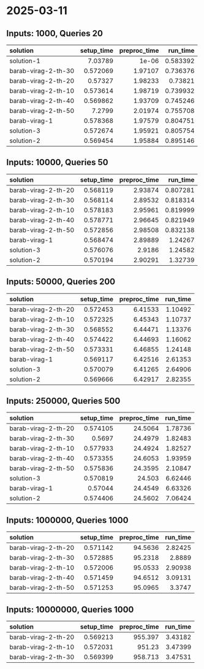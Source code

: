 # 2025-03-11

## Inputs: 1000, Queries 20

| solution            |   setup_time |   preproc_time |   run_time |
|:--------------------|-------------:|---------------:|-----------:|
| solution-1          |     7.03789  |        1e-06   |   0.583392 |
| barab-virag-2-th-30 |     0.572069 |        1.97107 |   0.736376 |
| barab-virag-2-th-20 |     0.57327  |        1.98233 |   0.73821  |
| barab-virag-2-th-10 |     0.573614 |        1.98719 |   0.739932 |
| barab-virag-2-th-40 |     0.569862 |        1.93709 |   0.745246 |
| barab-virag-2-th-50 |     7.2799   |        2.01974 |   0.755708 |
| barab-virag-1       |     0.578368 |        1.97579 |   0.804751 |
| solution-3          |     0.572674 |        1.95921 |   0.805754 |
| solution-2          |     0.569454 |        1.95884 |   0.895146 |

## Inputs: 10000, Queries 50

| solution            |   setup_time |   preproc_time |   run_time |
|:--------------------|-------------:|---------------:|-----------:|
| barab-virag-2-th-20 |     0.568119 |        2.93874 |   0.807281 |
| barab-virag-2-th-30 |     0.568114 |        2.89532 |   0.818314 |
| barab-virag-2-th-10 |     0.578183 |        2.95961 |   0.819999 |
| barab-virag-2-th-40 |     0.578771 |        2.96645 |   0.821949 |
| barab-virag-2-th-50 |     0.572856 |        2.98508 |   0.832138 |
| barab-virag-1       |     0.568474 |        2.89889 |   1.24267  |
| solution-3          |     0.576076 |        2.9186  |   1.24582  |
| solution-2          |     0.570194 |        2.90291 |   1.32739  |

## Inputs: 50000, Queries 200

| solution            |   setup_time |   preproc_time |   run_time |
|:--------------------|-------------:|---------------:|-----------:|
| barab-virag-2-th-20 |     0.572453 |        6.41533 |    1.10492 |
| barab-virag-2-th-10 |     0.572325 |        6.45343 |    1.10737 |
| barab-virag-2-th-30 |     0.568552 |        6.44471 |    1.13376 |
| barab-virag-2-th-40 |     0.574422 |        6.44693 |    1.16062 |
| barab-virag-2-th-50 |     0.573331 |        6.46855 |    1.24148 |
| barab-virag-1       |     0.569117 |        6.42516 |    2.61353 |
| solution-3          |     0.570079 |        6.41265 |    2.64906 |
| solution-2          |     0.569666 |        6.42917 |    2.82355 |

## Inputs: 250000, Queries 500

| solution            |   setup_time |   preproc_time |   run_time |
|:--------------------|-------------:|---------------:|-----------:|
| barab-virag-2-th-20 |     0.574105 |        24.5064 |    1.78736 |
| barab-virag-2-th-30 |     0.5697   |        24.4979 |    1.82483 |
| barab-virag-2-th-10 |     0.577933 |        24.4924 |    1.82527 |
| barab-virag-2-th-40 |     0.573355 |        24.6053 |    1.93959 |
| barab-virag-2-th-50 |     0.575836 |        24.3595 |    2.10847 |
| solution-3          |     0.570819 |        24.503  |    6.62446 |
| barab-virag-1       |     0.57044  |        24.4549 |    6.63326 |
| solution-2          |     0.574406 |        24.5602 |    7.06424 |

## Inputs: 1000000, Queries 1000

| solution            |   setup_time |   preproc_time |   run_time |
|:--------------------|-------------:|---------------:|-----------:|
| barab-virag-2-th-20 |     0.571142 |        94.5636 |    2.82425 |
| barab-virag-2-th-30 |     0.572885 |        95.2318 |    2.8889  |
| barab-virag-2-th-10 |     0.572006 |        95.0533 |    2.90938 |
| barab-virag-2-th-40 |     0.571459 |        94.6512 |    3.09131 |
| barab-virag-2-th-50 |     0.571253 |        95.0965 |    3.3747  |

## Inputs: 10000000, Queries 1000

| solution            |   setup_time |   preproc_time |   run_time |
|:--------------------|-------------:|---------------:|-----------:|
| barab-virag-2-th-20 |     0.569213 |        955.397 |    3.43182 |
| barab-virag-2-th-10 |     0.572031 |        951.23  |    3.47399 |
| barab-virag-2-th-30 |     0.569399 |        958.713 |    3.47531 |